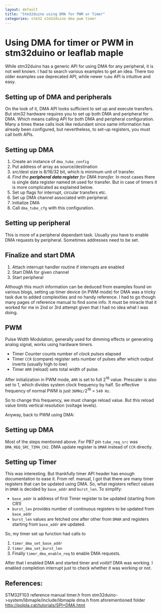 ```yaml
---
layout: default
title: "Stm32duino using DMA for PWM or Timer"
categories: stm32 stm32duino dma pwm timer
---
```


# Using DMA for timer or PWM in stm32duino or leaflab maple
While stm32duino has a generic API for using DMA for any peripheral, 
it is not well known. I had to search various examples to get an idea.
There too older examples use deprecated API, while newer `tube` API  is 
intuitive and easy.

## Setting up of DMA and peripherals
On the look of it, DMA API looks sufficient to set up and execute 
transfers. But stm32 hardware requires you to set up both DMA and peripheral for DMA. Which means calling API for both DMA and peripheral configuration. Many a times these calls look like redundant since same information has already been configured, but nevertheless, to set-up registers, you must call both APIs.

## Setting up DMA
1. Create an instance of `dma_tube_config`
2. Put address of array as source/destination
3. src/dest size is 8/16/32 bit, which is minimum unit of transfer.
4. *Find the **peripheral data register** for DMA transfer.* In most cases there is single data register named `DR` used for transfer. But in case of timers it is more complicated as explained below.
5. Set up flags for interrupt, circular transfers etc. 
6. Set up DMA channel associated with peripheral.
7. Initialize DMA
8. Call `dma_tube_cfg` with this configuration.

## Setting up peripheral
This is more of a peripheral dependant task. Usually you have to enable DMA requests by peripheral. Sometimes addresses need to be set.

## Finalize and start DMA
1. Attach interrupt handler routine if interrupts are enabled
2. Start DMA for given channel
3. Start peripheral

Although this much information can be deduced from examples found on various blogs, setting up timer device (in PWM mode) for DMA was a tricky task due to added complexities and no handy reference. I had to go though many pages of reference manual to find some info. It must be miracle that it worked for me in  2nd or 3rd attempt given that I had no idea what I was doing.

## PWM
Pulse Width Modulation, generally used for dimming effects or generating analog signal, works using hardware timers. 
* Timer Counter counts number of *clock pulses* elapsed
* Timer `CCR` (compare) register sets number of pulses after which output inverts (usually high
to low)
* Timer `ARR` (reload) sets total width of pulse.

After initialization in PWM mode, `ARR` is set to full 2<sup>16</sup> value. Prescaler is also set to 1, which divides system clock frequency by half. So effective 
frequency of normal PWM is just `36MHz/`2<sup>16</sup> = `549 Hz`.

So to change this frequency, we must change reload value. But this reload value limits vertical resolution (voltage levels).

Anyway, back to PWM using DMA:
## Setting up DMA
Most of the steps mentioned above. For PB7 pin `tube_req_src` was 
`DMA_REQ_SRC_TIM4_CH2`. DMA update register is `DMAR` instead of `CCR` directly.

## Setting up Timer
This was interesting. But thankfully timer API header has enough documentation to ease it. From ref. manual, I got that there are many timer registers that can be updated using DMA. So, what registers reflect values in `DMAR` is decided by `base_addr` and `burst_len`. To simplify:

* `base_addr` is address of first Timer register to be updated (starting from CR1)
* `burst_len` provides number of continuous registers to be updated from `base_addr`
* `burst_len` values are fetched one after other from `DMAR` and registers starting from `base_addr` are updated.

So, my timer set up function had calls to 
1. `timer_dma_set_base_addr`
2. `timer_dma_set_burst_len`
3. Finally `timer_dma_enable_req` to enable DMA requests.

After that I enabled DMA and started timer and *voilà!!* DMA was working. I enabled completion interrupt just to check whether it was working or not.

## References:
STM32F103 reference manual
timer.h from stm32duino->system/libmaple/include/libmaple
dma.h from aforementioned folder
http://polpla.cat/tutorials/SPI+DMA.html




